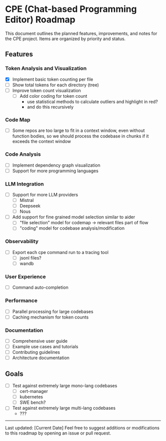 # CPE (Chat-based Programming Editor) Roadmap

This document outlines the planned features, improvements, and notes for the CPE project. Items are organized by priority and status.

## Features

### Token Analysis and Visualization
- [x] Implement basic token counting per file
- [ ] Show total tokens for each directory (tree)
- [ ] Improve token count visualization
  - [ ] Add color coding for token count
    - use statistical methods to calculate outliers and highlight in red?
    - and do this recursively

### Code Map
- [ ] Some repos are too large to fit in a context window, even without function bodies, so we should process the codebase in chunks if it exceeds the context window

### Code Analysis
- [ ] Implement dependency graph visualization
- [ ] Support for more programming languages

### LLM Integration
- [ ] Support for more LLM providers
  - [ ] Mistral
  - [ ] Deepseek
  - [ ] Nous
- [ ] Add support for fine grained model selection similar to aider
  - [ ] "file selection" model for codemap -> relevant files part of flow
  - [ ] "coding" model for codebase analysis/modification

### Observability
- [ ] Export each cpe command run to a tracing tool
  - [ ] jsonl files?
  - [ ] wandb

### User Experience
- [ ] Command auto-completion

### Performance
- [ ] Parallel processing for large codebases
- [ ] Caching mechanism for token counts

### Documentation
- [ ] Comprehensive user guide
- [ ] Example use cases and tutorials
- [ ] Contributing guidelines
- [ ] Architecture documentation

## Goals

- [ ] Test against extremely large mono-lang codebases
  - [ ] cert-manager
  - [ ] kubernetes
  - [ ] SWE bench?
- [ ] Test against extremely large multi-lang codebases
  - ???
---

Last updated: [Current Date]
Feel free to suggest additions or modifications to this roadmap by opening an issue or pull request.